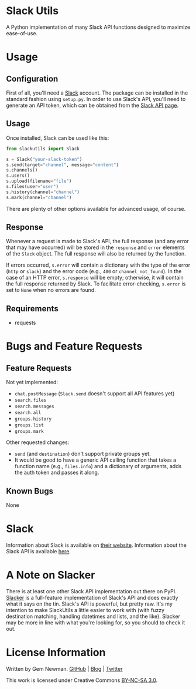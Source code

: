 Slack Utils
===========

A Python implementation of many Slack API functions designed to maximize ease-of-use.

Usage
=====

Configuration
-------------

First of all, you'll need a [Slack](http://www.slack.com) account. The package can be installed in the standard fashion using `setup.py`. In order to use Slack's API, you'll need to generate an API token, which can be obtained from the [Slack API page](http://api.slack.com).

Usage
-----

Once installed, Slack can be used like this:

```python
from slackutils import Slack

s = Slack("your-slack-token")
s.send(target="channel", message="content")
s.channels()
s.users()
s.upload(filename="file")
s.files(user="user")
s.history(channel="channel")
s.mark(channel="channel")
```

There are plenty of other options available for advanced usage, of course.

Response
--------

Whenever a request is made to Slack's API, the full response (and any error that may have occurred) will be stored in the `response` and `error` elements of the `Slack` object. The full response will also be returned by the function.

If errors occurred, `s.error` will contain a dictionary with the type of the error (`http` or `slack`) and the error code (e.g., `400` or `channel_not_found`). In the case of an HTTP error, `s.response` will be empty; otherwise, it will contain the full response returned by Slack. To facilitate error-checking, `s.error` is set to `None` when no errors are found.

Requirements
------------

* requests

Bugs and Feature Requests
=========================

Feature Requests
----------------

Not yet implemented:

* `chat.postMessage` (`Slack.send` doesn't support all API features yet)
* `search.files`
* `search.messages`
* `search.all`
* `groups.history`
* `groups.list`
* `groups.mark`

Other requested changes:

* `send` (and `destination`) don't support private groups yet.
* It would be good to have a generic API calling function that takes a function name (e.g., `files.info`) and a dictionary of arguments, adds the auth token and passes it along.

Known Bugs
----------

None

Slack
=====

Information about Slack is available on [their website](http://www.slack.com). Information about the Slack API is available [here](http://api.slack.com).

A Note on Slacker
=================

There is at least one other Slack API implementation out there on PyPI. [Slacker](https://pypi.python.org/pypi/slacker/0.3.3) is a full-feature implementation of Slack's API and does exactly what it says on the tin. Slack's API is powerful, but pretty raw. It's my intention to make SlackUtils a little easier to work with (with fuzzy destination matching, handling datetimes and lists, and the like). Slacker may be more in line with what you're looking for, so you should to check it out.

License Information
===================

Written by Gem Newman. [GitHub](https://github.com/spurll/) | [Blog](http://www.startleddisbelief.com) | [Twitter](https://twitter.com/spurll)

This work is licensed under Creative Commons [BY-NC-SA 3.0](https://creativecommons.org/licenses/by-nc-sa/3.0/).

